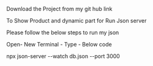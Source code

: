 Download the Project from my git hub link

To Show Product and dynamic part for Run Json server 

Please follow the below steps to run my json 

Open- New Terminal - Type - Below code

npx json-server --watch db.json --port 3000
